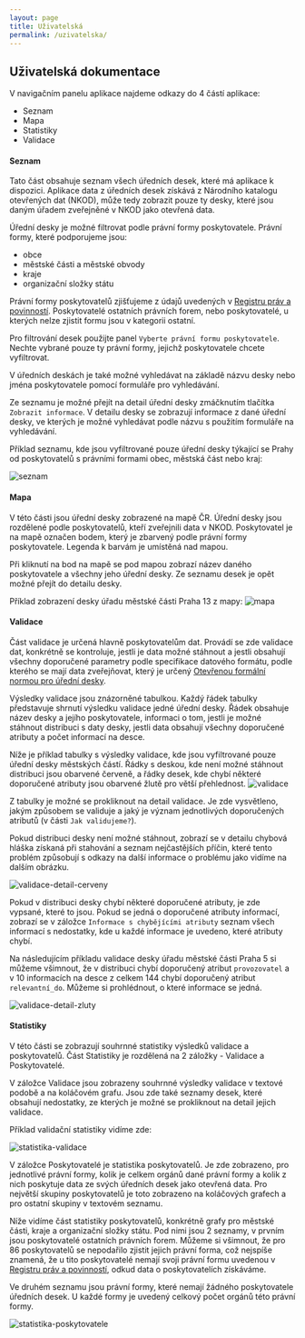 ```yaml
---
layout: page
title: Uživatelská
permalink: /uzivatelska/
---
```


## Uživatelská dokumentace

V navigačním panelu aplikace najdeme odkazy do 4 částí aplikace:
- Seznam
- Mapa
- Statistiky
- Validace

#### Seznam

Tato část obsahuje seznam všech úředních desek, které má aplikace k dispozici.
Aplikace data z úředních desek získává z Národního katalogu otevřených dat (NKOD),
může tedy zobrazit pouze ty desky, které jsou daným úřadem zveřejněné v NKOD jako otevřená data.

Úřední desky je možné filtrovat podle právní formy poskytovatele. Právní formy, které podporujeme jsou:
- obce
- městské části a městské obvody
- kraje
- organizační složky státu

Právní formy poskytovatelů zjišťujeme z údajů uvedených v [Registru práv a povinností](https://www.szrcr.cz/cs/registr-prav-a-povinnosti). Poskytovatelé ostatních právních forem, nebo poskytovatelé, u kterých nelze zjistit formu jsou v kategorii ostatní.

Pro filtrování desek použijte panel `Vyberte právní formu poskytovatele`. Nechte vybrané pouze ty právní formy, jejichž poskytovatele chcete vyfiltrovat.

V úředních deskách je také možné vyhledávat na základě názvu desky nebo jména poskytovatele pomocí formuláře pro vyhledávání.

Ze seznamu je možné přejít na detail úřední desky zmáčknutím tlačítka `Zobrazit informace`. V detailu desky se zobrazují informace z dané úřední desky, ve kterých je možné vyhledávat podle názvu s použitím formuláře na vyhledávání. 

Příklad seznamu, kde jsou vyfiltrované pouze úřední desky týkající se Prahy od poskytovatelů s právními formami obec, městská část nebo kraj:

![seznam](assets/seznam.png)


#### Mapa

V této části jsou úřední desky zobrazené na mapě ČR. Úřední desky jsou rozdělené podle poskytovatelů, kteří zveřejnili data v NKOD. Poskytovatel je na mapě označen bodem, který je zbarvený podle právní formy poskytovatele. Legenda k barvám je umístěná nad mapou.

Při kliknutí na bod na mapě se pod mapou zobrazí název daného poskytovatele a všechny jeho úřední desky. Ze seznamu desek je opět možné přejít do detailu desky.

Příklad zobrazení desky úřadu městské části Praha 13 z mapy:
![mapa](./assets/mapa.png)

#### Validace

Část validace je určená hlavně poskytovatelům dat. Provádí se zde validace dat, konkrétně se kontroluje, jestli je data možné stáhnout a jestli obsahují všechny doporučené parametry podle specifikace datového formátu, podle kterého se mají data zveřejňovat, který je určený [Otevřenou formální normou pro úřední desky](https://ofn.gov.cz/úřední-desky/2021-07-20/).

Výsledky validace jsou znázorněné tabulkou. Každý řádek tabulky představuje shrnutí výsledku validace jedné úřední desky.
Řádek obsahuje název desky a jejího poskytovatele, informaci o tom, jestli je možné stáhnout distribuci s daty desky, jestli data obsahují všechny doporučené atributy a počet informací na desce.

Níže je příklad tabulky s výsledky validace, kde jsou vyfiltrované pouze úřední desky městských částí. Řádky s deskou, kde není  možné stáhnout distribuci jsou obarvené červeně, a řádky desek, kde chybí některé doporučené atributy jsou obarvené žlutě pro větší přehlednost.
![validace](./assets/validace.png)

Z tabulky je možné se prokliknout na detail validace. Je zde vysvětleno, jakým způsobem se validuje a jaký je význam jednotlivých doporučených atributů (v části `Jak validujeme?`).

Pokud distribuci desky není možné stáhnout, zobrazí se v detailu chybová hláška získaná při stahování a seznam nejčastějších příčin, které tento problém způsobují s odkazy na další informace o problému jako vidíme na dalším obrázku.

![validace-detail-cerveny](./assets/validace_detail_cerveny.png)

Pokud v distribuci desky chybí některé doporučené atributy, je zde vypsané, které to jsou. Pokud se jedná o doporučené atributy informací, zobrazí se v záložce  `Informace s chybějícími atributy` seznam všech informací s nedostatky, kde u každé informace je uvedeno, které atributy chybí.

Na následujícím příkladu validace desky úřadu městské části Praha 5 si můžeme všimnout, že v distribuci chybí doporučený atribut `provozovatel` a v 10 informacích na desce z celkem 144 chybí doporučený atribut `relevantní_do`. Můžeme si prohlédnout, o které informace se jedná.

![validace-detail-zluty](./assets/validace_detail_zluty.png)


#### Statistiky

V této části se zobrazují souhrnné statistiky výsledků validace a poskytovatelů. Část Statistiky je rozdělená na 2 záložky - Validace a Poskytovatelé.

V záložce Validace jsou zobrazeny souhrnné výsledky validace v textové podobě a na koláčovém grafu.
Jsou zde také seznamy desek, které obsahují nedostatky, ze kterých je možné se prokliknout na detail jejich validace.

Příklad validační statistiky vidíme zde:

![statistika-validace](./assets/statistika_validace.png)

V záložce Poskytovatelé je statistika poskytovatelů. Je zde zobrazeno, pro jednotlivé právní formy, kolik je celkem orgánů dané právní formy a kolik z nich poskytuje data ze svých úředních desek jako otevřená data. Pro největší skupiny poskytovatelů je toto zobrazeno na koláčových grafech a pro ostatní skupiny v textovém seznamu.

Níže vidíme část statistiky poskytovatelů, konkrétně grafy pro městské části, kraje a organizační složky státu. Pod nimi jsou 2 seznamy, v prvním jsou poskytovatelé ostatních právních forem. Můžeme si všimnout, že pro 86 poskytovatelů se nepodařilo zjistit jejich právní forma, což nejspíše znamená, že u tito poskytovatelé nemají svoji právní formu uvedenou v [Registru práv a povinností](https://www.szrcr.cz/cs/registr-prav-a-povinnosti), odkud data o poskytovatelích získáváme.

Ve druhém seznamu jsou právní formy, které nemají žádného poskytovatele úředních desek. U každé formy je uvedený celkový počet orgánů této právní formy.

![statistika-poskytovatele](./assets/statistika_poskytovatele.png)
